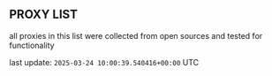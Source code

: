 ## PROXY LIST

all proxies in this list were collected from open sources and tested for functionality

last update: `2025-03-24 10:00:39.540416+00:00` UTC